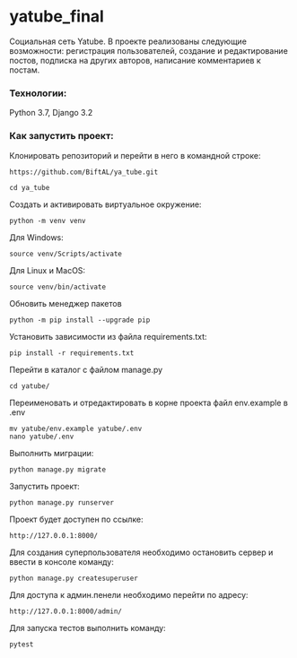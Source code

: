 # yatube_final
Социальная сеть Yatube.
В проекте реализованы следующие возможности: регистрация пользователей, создание и редактирование постов, подписка на других авторов, написание комментариев к постам.

### Технологии:
Python 3.7, Django 3.2

### Как запустить проект:
Клонировать репозиторий и перейти в него в командной строке:

```
https://github.com/BiftAL/ya_tube.git
```

```
cd ya_tube
```

Cоздать и активировать виртуальное окружение:

```
python -m venv venv
```
Для Windows:
```
source venv/Scripts/activate
```
Для Linux и MacOS:
```
source venv/bin/activate
```
Обновить менеджер пакетов
```
python -m pip install --upgrade pip
```

Установить зависимости из файла requirements.txt:

```
pip install -r requirements.txt
```
Перейти в каталог с файлом manage.py

```
cd yatube/
```

Переименовать и отредактировать в корне проекта файл env.example в .env
```
mv yatube/env.example yatube/.env
nano yatube/.env
```

Выполнить миграции:

```
python manage.py migrate
```

Запустить проект:

```
python manage.py runserver
```

Проект будет доступен по ссылке:

```
http://127.0.0.1:8000/
```
Для создания суперпользователя необходимо остановить сервер и ввести в консоле команду:
```
python manage.py createsuperuser
```

Для доступа к админ.пенели необходимо перейти по адресу:
```
http://127.0.0.1:8000/admin/
```
Для запуска тестов выполнить команду:
```
pytest
```
